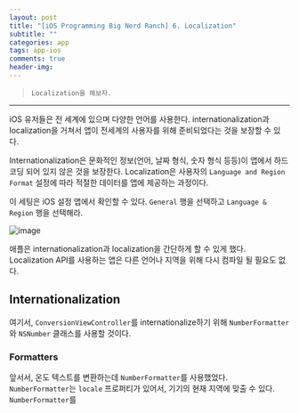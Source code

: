 ```yaml
---  
layout: post  
title: "[iOS Programming Big Nerd Ranch] 6. Localization"  
subtitle: ""  
categories: app
tags: app-ios 
comments: true  
header-img: 
---  
```

  
> `Localization을 해보자.`  

---

iOS 유저들은 전 세계에 있으며 다양한 언어를 사용한다. internationalization과 localization을 거쳐서 앱이 전세계의 사용자를 위해 준비되었다는 것을 보장할 수 있다.

Internationalization은 문화적인 정보(언어, 날짜 형식, 숫자 형식 등등)이 앱에서 하드 코딩 되어 있지 않은 것을 보장한다. Localization은 사용자의 `Language and Region Format` 설정에 따라 적절한 데이터를 앱에 제공하는 과정이다.

이 세팅은 iOS 설정 앱에서 확인할 수 있다. `General` 행을 선택하고 `Language & Region` 행을 선택해라. 

![image](https://user-images.githubusercontent.com/41438361/118389119-4e809800-b663-11eb-82e0-2731c65547ff.png)

애플은 internationalization과 localization을 간단하게 할 수 있게 했다. Localization API를 사용하는 앱은 다른 언어나 지역을 위해
다시 컴파일 될 필요도 없다. 

## Internationalization

여기서, `ConversionViewController`를 internationalize하기 위해 `NumberFormatter`와 `NSNumber` 클래스를 사용할 것이다.

### Formatters

앞서서, 온도 텍스트를 변환하는데 `NumberFormatter`를 사용했었다. `NumberFormatter`는 `locale` 프로퍼티가 있어서, 기기의 현재 지역에 맞출 수 있다.
`NumberFormatter`를 
